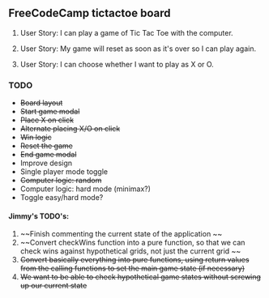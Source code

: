 ## FreeCodeCamp tictactoe board ##

1. User Story: I can play a game of Tic Tac Toe with the computer.

2. User Story: My game will reset as soon as it's over so I can play again.

3. User Story: I can choose whether I want to play as X or O.

### TODO ###
- ~~Board layout~~
- ~~Start game modal~~
- ~~Place X on click~~
- ~~Alternate placing X/O on click~~
- ~~Win logic~~
- ~~Reset the game~~
- ~~End game modal~~
- Improve design
- Single player mode toggle
- ~~Computer logic: random~~
- Computer logic: hard mode (minimax?)
- Toggle easy/hard mode?

#### Jimmy's TODO's: ####
1. ~~Finish commenting the current state of the application ~~
2. ~~Convert checkWins function into a pure function, so that we can check wins against hypothetical grids, not just the current grid ~~
3. ~~Convert basically everything into pure functions, using return values from the calling functions to set the main game state (if necessary)~~
4. ~~We want to be able to check hypothetical game states without screwing up our current state~~